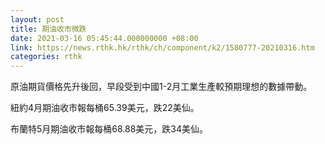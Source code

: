 ```yaml
---
layout: post
title: 期油收市微跌
date: 2021-03-16 05:45:44.000000000 +08:00
link: https://news.rthk.hk/rthk/ch/component/k2/1580777-20210316.htm
categories: rthk
---
```


原油期貨價格先升後回，早段受到中國1-2月工業生產較預期理想的數據帶動。

紐約4月期油收市報每桶65.39美元，跌22美仙。

布蘭特5月期油收市報每桶68.88美元，跌34美仙。
